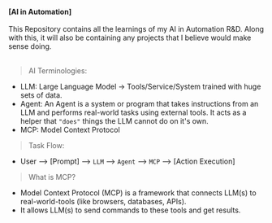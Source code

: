 **[AI in Automation]**  
<br/>
This Repository contains all the learnings of my AI in Automation R&D. Along with this, it will also be containing any projects that I believe would make sense doing.  
<br />

> AI Terminologies:
- LLM: Large Language Model -> Tools/Service/System trained with huge sets of data.
- Agent: An Agent is a system or program that takes instructions from an LLM and performs real-world tasks using external tools. It acts as a helper that `"does"` things the LLM cannot do on it's own.
- MCP: Model Context Protocol

> Task Flow:
- User --> [Prompt] --> `LLM` --> `Agent` --> `MCP` --> [Action Execution]

> What is MCP?
- Model Context Protocol (MCP) is a framework that connects LLM(s) to real-world-tools (like browsers, databases, APIs).
- It allows LLM(s) to send commands to these tools and get results.